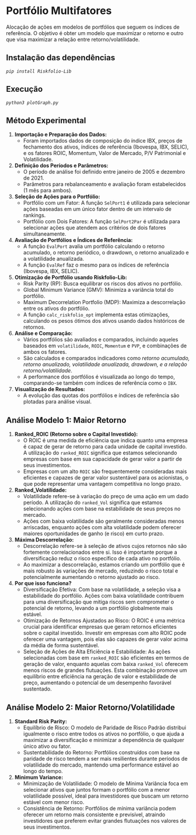 # Portfólio Multifatores
Alocação de ações em modelos de portfólios que seguem os índices de referência. O objetivo é obter um modelo que maximizar o retorno e outro que visa maximizar a relação entre retorno/volatilidade.

## Instalação das dependências

<code><i>pip install Riskfolio-Lib</i></code>

## Execução

<code><i>python3 plotGraph.py</i></code>

## Método Experimental

<ol>
  <li><strong>Importação e Preparação dos Dados:</strong>
      <ul>
          <li>Foram importados dados de composição do índice IBX, preços de fechamento dos ativos, índices de referência (Ibovespa, IBX, SELIC), e os fatores ROIC, Momentum, Valor de Mercado, P/V Patrimonial e Volatilidade.</li>
      </ul>
  </li>
  <li><strong>Definição dos Períodos e Parâmetros:</strong>
      <ul>
          <li>O período de análise foi definido entre janeiro de 2005 e dezembro de 2021.</li>
          <li>Parâmetros para rebalanceamento e avaliação foram estabelecidos (1 mês para ambos).</li>
      </ul>
  </li>
  <li><strong>Seleção de Ações para o Portfólio:</strong>
      <ul>
          <li>Portfólio com um Fator: A função <code>SelPort1</code> é utilizada para selecionar ações baseadas em um único fator dentro de um intervalo de rankings.</li>
          <li>Portfólio com Dois Fatores: A função <code>SelPort2Par</code> é utilizada para selecionar ações que atendem aos critérios de dois fatores simultaneamente.</li>
      </ul>
  </li>
  <li><strong>Avaliação de Portfólios e Índices de Referência:</strong>
      <ul>
          <li>A função <code>EvalPort</code> avalia um portfólio calculando o retorno acumulado, o retorno periódico, o drawdown, o retorno anualizado e a volatilidade anualizada.</li>
          <li>A função <code>EvalRef</code> faz o mesmo para os índices de referência (Ibovespa, IBX, SELIC).</li>
      </ul>
  </li>
  <li><strong>Otimização de Portfólio usando Riskfolio-Lib:</strong>
      <ul>
          <li>Risk Parity (RP): Busca equilibrar os riscos dos ativos no portfólio.</li>
          <li>Global Minimum Variance (GMV): Minimiza a variância total do portfólio.</li>
          <li>Maximum Decorrelation Portfolio (MDP): Maximiza a descorrelação entre os ativos do portfólio.</li>
          <li>A função <code>calc_riskfolio_opt</code> implementa estas otimizações, calculando os pesos ótimos dos ativos usando dados históricos de retornos.</li>
      </ul>
  </li>
  <li><strong>Análise e Comparação:</strong>
      <ul>
          <li>Vários portfólios são avaliados e comparados, incluindo aqueles baseados em <code>volatilidade</code>, <code>ROIC</code>, <code>Momentum</code> e <code>PVP</code>, e combinações de ambos os fatores.</li>
          <li>São calculados e comparados indicadores como <i>retorno acumulado, retorno anualizado, volatilidade anualizada, drawdown, e a relação retorno/volatilidade</i>.</li>
          <li>A performance dos portfólios é visualizada ao longo do tempo, comparando-se também com índices de referência como o <code>IBX</code>.</li>
      </ul>
  </li>
  <li><strong>Visualização de Resultados:</strong>
      <ul>
          <li>A evolução das quotas dos portfólios e índices de referência são plotadas para análise visual.</li>
      </ul>
  </li>
</ol>

## Análise Modelo 1: Maior Retorno

<ol>
   <li><strong>Ranked_ROIC (Retorno sobre o Capital Investido):</strong>
      <ul>
          <li>O ROIC é uma medida de eficiência que indica quanto uma empresa é capaz de gerar de retorno para cada unidade de capital investido. A utilização do <code>ranked_ROIC</code> significa que estamos selecionando empresas com base em sua capacidade de gerar valor a partir de seus investimentos.</li>
          <li>Empresas com um alto <code>ROIC</code> são frequentemente consideradas mais eficientes e capazes de gerar valor sustentável para os acionistas, o que pode representar uma vantagem competitiva no longo prazo.</li>
      </ul>
  </li>
  <li><strong>Ranked_Volatilidade:</strong>
      <ul>
          <li>Volatilidade refere-se à variação do preço de uma ação em um dado período. A utilização do <code>ranked_Vol</code> significa que estamos selecionando ações com base na estabilidade de seus preços no mercado.</li>
          <li>Ações com baixa volatilidade são geralmente consideradas menos arriscadas, enquanto ações com alta volatilidade podem oferecer maiores oportunidades de ganho (e risco) em curto prazo.</li>
      </ul>
  </li>
    <li><strong>Máxima Descorrelação:</strong>
        <ul>
            <li>Descorrelação refere-se à seleção de ativos cujos retornos não são fortemente correlacionados entre si. Isso é importante porque a diversificação reduz o risco específico de cada ativo no portfólio.</li>
            <li>Ao maximizar a descorrelação, estamos criando um portfólio que é mais robusto às variações de mercado, reduzindo o risco total e potencialmente aumentando o retorno ajustado ao risco.</li>
        </ul>
    </li>
  <li><strong>Por que isso funciona?</strong>
      <ul>
          <li>Diversificação Efetiva: Com base na volatilidade, a seleção visa a estabilidade do portfólio. Ações com baixa volatilidade contribuem para uma diversificação que mitiga riscos sem comprometer o potencial de retorno, levando a um portfólio globalmente mais estável.</li>
          <li>Otimização de Retornos Ajustados ao Risco: O ROIC é uma métrica crucial para identificar empresas que geram retornos eficientes sobre o capital investido. Investir em empresas com alto ROIC pode oferecer uma vantagem, pois elas são capazes de gerar valor acima da média de forma sustentável.</li>
          <li>Seleção de Ações de Alta Eficiência e Estabilidade: As ações selecionadas com base em <code>ranked_ROIC</code> são eficientes em termos de geração de valor, enquanto aquelas com baixa <code>ranked_Vol</code> oferecem menos riscos de grandes flutuações. Esta combinação promove um equilíbrio entre eficiência na geração de valor e estabilidade de preço, aumentando o potencial de um desempenho favorável sustentado.</li>
      </ul>
  </li>
</ol>

## Análise Modelo 2: Maior Retorno/Volatilidade

<ol>
    <li><strong>Standard Risk Parity:</strong>
        <ul>
            <li>Equilíbrio de Risco: O modelo de Paridade de Risco Padrão distribui igualmente o risco entre todos os ativos no portfólio, o que ajuda a maximizar a diversificação e minimizar a dependência de qualquer único ativo ou fator.</li>
            <li>Sustentabilidade do Retorno: Portfólios construídos com base na paridade de risco tendem a ser mais resilientes durante períodos de volatilidade do mercado, mantendo uma performance estável ao longo do tempo.</li>
        </ul>
    </li>
    <li><strong>Minimum Variance:</strong>
        <ul>
            <li>Minimização de Volatilidade: O modelo de Mínima Variância foca em selecionar ativos que juntos formam o portfólio com a menor volatilidade possível, ideal para investidores que buscam um retorno estável com menor risco.</li>
            <li>Consistência de Retorno: Portfólios de mínima variância podem oferecer um retorno mais consistente e previsível, atraindo investidores que preferem evitar grandes flutuações nos valores de seus investimentos.</li>
        </ul>
    </li>
</ol>
